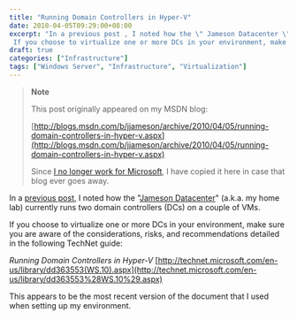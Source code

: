 ```yaml
---
title: "Running Domain Controllers in Hyper-V"
date: 2010-04-05T09:29:00+08:00
excerpt: "In a previous post , I noted how the \" Jameson Datacenter \" (a.k.a. my home lab) currently runs two domain controllers (DCs) on a couple of VMs. 
 If you choose to virtualize one or more DCs in your environment, make sure you are aware of the considerations..."
draft: true
categories: ["Infrastructure"]
tags: ["Windows Server", "Infrastructure", "Virtualization"]
---
```


> **Note**
> 
> This post originally appeared on my MSDN blog:
> 
> 
> [http://blogs.msdn.com/b/jjameson/archive/2010/04/05/running-domain-controllers-in-hyper-v.aspx](http://blogs.msdn.com/b/jjameson/archive/2010/04/05/running-domain-controllers-in-hyper-v.aspx)
> 
> Since [I no longer work for Microsoft](/blog/jjameson/2011/09/02/last-day-with-microsoft), I have copied it here in case that blog ever goes away.


In a [previous post](/blog/jjameson/2008/11/05/server-core-installation-accessing-windows-in-notification-period), I noted how the "[Jameson Datacenter](/blog/jjameson/2009/09/14/the-jameson-datacenter)" (a.k.a. my home lab) currently runs two domain controllers (DCs) on a couple of VMs.

If you choose to virtualize one or more DCs in your environment, make sure you are aware of the considerations, risks, and recommendations detailed in the following TechNet guide:

<cite>Running Domain Controllers in Hyper-V</cite>
[http://technet.microsoft.com/en-us/library/dd363553(WS.10).aspx](http://technet.microsoft.com/en-us/library/dd363553%28WS.10%29.aspx)


This appears to be the most recent version of the document that I used when setting up my environment.

